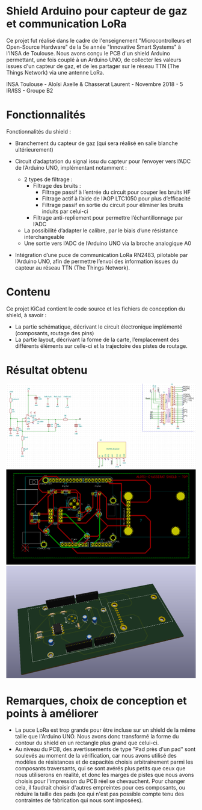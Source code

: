 # Shield Arduino pour capteur de gaz et communication LoRa

Ce projet fut réalisé dans le cadre de l'enseignement "Microcontrolleurs et Open-Source Hardware" de la 5e année "Innovative Smart Systems" à l'INSA de Toulouse. Nous avons conçu le PCB d'un shield Arduino permettant, une fois couplé à un Arduino UNO, de collecter les valeurs issues d'un capteur de gaz, et de les partager sur le réseau TTN (The Things Network) via une antenne LoRa.

 INSA Toulouse - Aloïsi Axelle & Chasserat Laurent - Novembre 2018 - 5 IR/ISS - Groupe B2
  
# Fonctionnalités
Fonctionnalités du shield : 

-   Branchement du capteur de gaz (qui sera réalisé en salle blanche ultérieurement)

-   Circuit d’adaptation du signal issu du capteur pour l’envoyer vers l’ADC de l’Arduino UNO, implémentant notamment :
	-    2 types de filtrage :
			-   Filtrage des bruits :
				-   Filtrage passif à l’entrée du circuit pour couper les bruits HF
				-   Filtrage actif à l’aide de l’AOP LTC1050 pour plus d’efficacité
				-   Filtrage passif en sortie du circuit pour éliminer les bruits induits par celui-ci 
			-   Filtrage anti-repliement pour permettre l’échantillonnage par l’ADC
	-   La possibilité d’adapter le calibre, par le biais d’une résistance interchangeable    
	-   Une sortie vers l’ADC de l’Arduino UNO via la broche analogique A0
	
-   Intégration d’une puce de communication LoRa RN2483, pilotable par l’Arduino UNO, afin de permettre l’envoi des information issues du capteur au réseau TTN (The Things Network).

# Contenu

Ce projet KiCad contient le code source et les fichiers de conception du shield, à savoir :

-   La partie schématique, décrivant le circuit électronique implémenté (composants, routage des pins)    
-   La partie layout, décrivant la forme de la carte, l’emplacement des différents éléments sur celle-ci et la trajectoire des pistes de routage.

# Résultat obtenu

![Our Schematic](./Schematic.png)
![Our PCB Conception](./PCB.png)
![Our PCB in 3D](./3D-shield.png)

# Remarques, choix de conception et points à améliorer

- La puce LoRa est trop grande pour être incluse sur un shield de la même taille que l'Arduino UNO. Nous avons donc transformé la forme du contour du shield en un rectangle plus grand que celui-ci.
- Au niveau du PCB, des avertissements de type "Pad près d'un pad" sont soulevés au moment de la vérification, car nous avons utilisé des modèles de résistances et de capacités choisis arbitrairement parmi les composants traversants, qui se sont avérés plus petits que ceux que nous utiliserons en réalité, et donc les marges de pistes que nous avons choisis pour l'impression du PCB réel se chevauchent. Pour changer cela, il faudrait choisir d'autres empreintes pour ces composants, ou réduire la taille des pads (ce qui n'est pas possible compte tenu des contraintes de fabrication qui nous sont imposées).